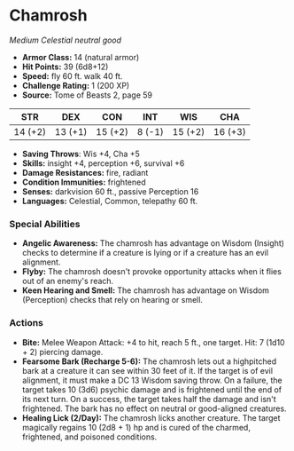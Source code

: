 # Chamrosh

*Medium* *Celestial* *neutral good*

- **Armor Class:** 14 (natural armor)
- **Hit Points:** 39 (6d8+12)
- **Speed:** fly 60 ft. walk 40 ft.
- **Challenge Rating:** 1 (200 XP)
- **Source:** Tome of Beasts 2, page 59

| STR | DEX | CON | INT | WIS | CHA |
| --- | --- | --- | --- | --- | --- |
| 14 (+2) | 13 (+1) | 15 (+2) | 8 (-1) | 15 (+2) | 16 (+3) |

- **Saving Throws**: Wis +4, Cha +5
- **Skills:** insight +4, perception +6, survival +6
- **Damage Resistances:** fire, radiant
- **Condition Immunities:** frightened
- **Senses:** darkvision 60 ft., passive Perception 16
- **Languages:** Celestial, Common, telepathy 60 ft.

### Special Abilities

- **Angelic Awareness:** The chamrosh has advantage on Wisdom (Insight) checks to determine if a creature is lying or if a creature has an evil alignment.
- **Flyby:** The chamrosh doesn't provoke opportunity attacks when it flies out of an enemy's reach.
- **Keen Hearing and Smell:** The chamrosh has advantage on Wisdom (Perception) checks that rely on hearing or smell.

### Actions

- **Bite:** Melee Weapon Attack: +4 to hit, reach 5 ft., one target. Hit: 7 (1d10 + 2) piercing damage.
- **Fearsome Bark (Recharge 5-6):** The chamrosh lets out a highpitched bark at a creature it can see within 30 feet of it. If the target is of evil alignment, it must make a DC 13 Wisdom saving throw. On a failure, the target takes 10 (3d6) psychic damage and is frightened until the end of its next turn. On a success, the target takes half the damage and isn't frightened. The bark has no effect on neutral or good-aligned creatures.
- **Healing Lick (2/Day):** The chamrosh licks another creature. The target magically regains 10 (2d8 + 1) hp and is cured of the charmed, frightened, and poisoned conditions.


